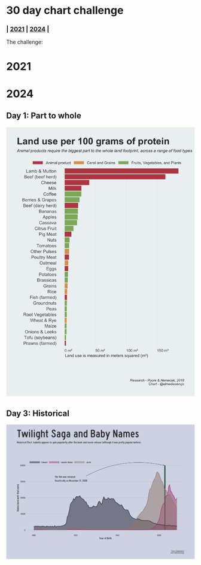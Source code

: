 # 30 day chart challenge

### | [2021]() | [2024]() |

The challenge:

# 2021


# 2024

## **Day 1: Part to whole**
[![](https://github.com/AntonioAlegriaH/30-day-chart-challenge/blob/main/1_Part_to_whole/plot_part_land_use.png)](https://github.com/AntonioAlegriaH/30-day-chart-challenge/blob/main/1_Part_to_whole/1_plotting.R)

## **Day 3: Historical**
[![](https://github.com/AntonioAlegriaH/30-day-chart-challenge/blob/main/3_Historical/twilight_plot.png)](https://github.com/AntonioAlegriaH/30-day-chart-challenge/blob/main/3_Historical/1_plots.R)
